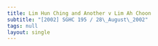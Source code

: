```yaml
---
title: Lim Hun Ching and Another v Lim Ah Choon
subtitle: "[2002] SGHC 195 / 28\_August\_2002"
tags: null
layout: single
---
```


